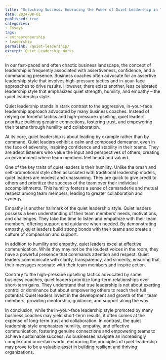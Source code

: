 ```yaml
---
title: "Unlocking Success: Embracing the Power of Quiet Leadership in Today's Business World"
date: 2024-08-01
published: true
categories:
- Essays
tags:
- entrepreneurship
- leadership
permalink: /quiet-leadership/
excerpt: Quiet Leadership Works
---
```

In our fast-paced and often chaotic business landscape, the concept of leadership is frequently associated with assertiveness, confidence, and a commanding presence. Business coaches often advocate for an assertive leadership style that involves high-pressure tactics and in-your-face approaches to drive results. However, there exists another, less celebrated leadership style that emphasizes quiet strength, humility, and empathy – the quiet leadership style.

Quiet leadership stands in stark contrast to the aggressive, in-your-face leadership approach advocated by many business coaches. Instead of relying on forceful tactics and high-pressure upselling, quiet leaders prioritize building genuine connections, fostering trust, and empowering their teams through humility and collaboration.

At its core, quiet leadership is about leading by example rather than by command. Quiet leaders exhibit a calm and composed demeanor, even in the face of adversity, inspiring confidence and stability in their teams. They are adept listeners who value the input and perspectives of others, creating an environment where team members feel heard and valued.

One of the key traits of quiet leaders is their humility. Unlike the brash and self-promotional style often associated with traditional leadership models, quiet leaders are modest and unassuming. They are quick to give credit to others and prioritize the success of the team over their individual accomplishments. This humility fosters a sense of camaraderie and mutual respect among team members, leading to greater collaboration and synergy.

Empathy is another hallmark of the quiet leadership style. Quiet leaders possess a keen understanding of their team members’ needs, motivations, and challenges. They take the time to listen and empathize with their team members, offering support and guidance when needed. By demonstrating empathy, quiet leaders build strong bonds with their teams and create a culture of compassion and support.

In addition to humility and empathy, quiet leaders excel at effective communication. While they may not be the loudest voices in the room, they have a powerful presence that commands attention and respect. Quiet leaders communicate with clarity, transparency, and sincerity, ensuring that their messages resonate with their team members and inspire action.

Contrary to the high-pressure upselling tactics advocated by some business coaches, quiet leaders prioritize long-term relationships over short-term gains. They understand that true leadership is not about exerting control or dominance but about empowering others to reach their full potential. Quiet leaders invest in the development and growth of their team members, providing mentorship, guidance, and support along the way.

In conclusion, while the in-your-face leadership style promoted by many business coaches may yield short-term results, it often comes at the expense of long-term trust and collaboration. In contrast, the quiet leadership style emphasizes humility, empathy, and effective communication, fostering genuine connections and empowering teams to achieve sustainable success. As businesses navigate an increasingly complex and uncertain world, embracing the principles of quiet leadership may prove to be a valuable asset in building resilient and thriving organizations.